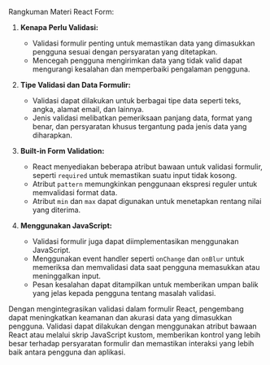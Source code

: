 Rangkuman Materi React Form:

1. **Kenapa Perlu Validasi:**

   - Validasi formulir penting untuk memastikan data yang dimasukkan pengguna sesuai dengan persyaratan yang ditetapkan.
   - Mencegah pengguna mengirimkan data yang tidak valid dapat mengurangi kesalahan dan memperbaiki pengalaman pengguna.

2. **Tipe Validasi dan Data Formulir:**

   - Validasi dapat dilakukan untuk berbagai tipe data seperti teks, angka, alamat email, dan lainnya.
   - Jenis validasi melibatkan pemeriksaan panjang data, format yang benar, dan persyaratan khusus tergantung pada jenis data yang diharapkan.

3. **Built-in Form Validation:**

   - React menyediakan beberapa atribut bawaan untuk validasi formulir, seperti `required` untuk memastikan suatu input tidak kosong.
   - Atribut `pattern` memungkinkan penggunaan ekspresi reguler untuk memvalidasi format data.
   - Atribut `min` dan `max` dapat digunakan untuk menetapkan rentang nilai yang diterima.

4. **Menggunakan JavaScript:**
   - Validasi formulir juga dapat diimplementasikan menggunakan JavaScript.
   - Menggunakan event handler seperti `onChange` dan `onBlur` untuk memeriksa dan memvalidasi data saat pengguna memasukkan atau meninggalkan input.
   - Pesan kesalahan dapat ditampilkan untuk memberikan umpan balik yang jelas kepada pengguna tentang masalah validasi.

Dengan mengintegrasikan validasi dalam formulir React, pengembang dapat meningkatkan keamanan dan akurasi data yang dimasukkan pengguna. Validasi dapat dilakukan dengan menggunakan atribut bawaan React atau melalui skrip JavaScript kustom, memberikan kontrol yang lebih besar terhadap persyaratan formulir dan memastikan interaksi yang lebih baik antara pengguna dan aplikasi.
